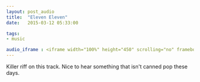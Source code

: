 ```yaml
---
layout: post_audio
title:  "Eleven Eleven"
date:   2015-03-12 05:33:00

tags:
- music

audio_iframe : <iframe width="100%" height="450" scrolling="no" frameborder="no" src="https://w.soundcloud.com/player/?url=https%3A//api.soundcloud.com/tracks/195326959&amp;auto_play=false&amp;hide_related=false&amp;show_comments=true&amp;show_user=true&amp;show_reposts=false&amp;visual=true"></iframe>
---
```


Killer riff on this track. Nice to hear something that isn't canned pop these days.